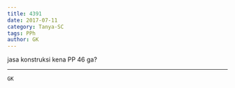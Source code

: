 ```yaml
---
title: 4391
date: 2017-07-11
category: Tanya-SC
tags: PPh
author: GK
---
```


jasa konstruksi kena PP 46 ga?

---



`GK`
